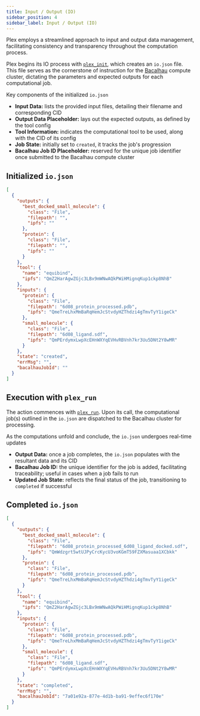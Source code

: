 ```yaml
---
title: Input / Output (IO)
sidebar_position: 4
sidebar_label: Input / Output (IO)
---
```


Plex employs a streamlined approach to input and output data management, facilitating consistency and transparency throughout the computation process.

Plex begins its IO process with [`plex_init`](../reference/python.md), which creates an `io.json` file. This file serves as the cornerstone of instruction for the [Bacalhau](https://docs.bacalhau.org/) compute cluster, dictating the parameters and expected outputs for each computational job.

Key components of the initialized `io.json`

* **Input Data:** lists the provided input files, detailing their filename and corresponding CID
* **Output Data Placeholder:** lays out the expected outputs, as defined by the tool config
* **Tool Information:** indicates the computational tool to be used, along with the CID of its config
* **Job State:** initially set to `created`, it tracks the job's progression
* **Bacalhau Job ID Placeholder:** reserved for the unique job identifier once submitted to the Bacalhau compute cluster

## Initialized `io.json`

```json
[
  {
    "outputs": {
      "best_docked_small_molecule": {
        "class": "File",
        "filepath": "",
        "ipfs": ""  
      },
      "protein": {
        "class": "File",
        "filepath": "",
        "ipfs": ""
      }
    },
    "tool": {
      "name": "equibind",
      "ipfs": "QmZ2HarAgwZGjc3LBx9mWNwAQkPWiHMignqKup1ckp8NhB"
    },
    "inputs": {
      "protein": {
        "class": "File",
        "filepath": "6d08_protein_processed.pdb",
        "ipfs": "QmeTreLhxMmBaRqHemJcStvdyHZThdzi4gTmvTyY1igeCk"
      },
      "small_molecule": {
        "class": "File",
        "filepath": "6d08_ligand.sdf",
        "ipfs": "QmPErdymxLwpXcEHnWXYqEVHvRBVnh7kr3Uu5DNt2Y8wMR"
      }
    },
    "state": "created",
    "errMsg": "",
    "bacalhauJobId": ""
  }
]
```

## Execution with `plex_run`

The action commences with [`plex_run`](../reference/python.md). Upon its call, the computational job(s) outlined in the `io.json` are dispatched to the Bacalhau cluster for processing.

As the computations unfold and conclude, the `io.json` undergoes real-time updates

* **Output Data:** once a job completes, the `io.json` populates with the resultant data and its CID
* **Bacalhau Job ID:** the unique identifier for the job is added, facilitating traceability; useful in cases when a job fails to run
* **Updated Job State:** reflects the final status of the job, transitioning to `completed` if successful

## Completed `io.json`

```json
[
  {
    "outputs": {
      "best_docked_small_molecule": {
        "class": "File",
        "filepath": "6d08_protein_processed_6d08_ligand_docked.sdf",
        "ipfs": "QmWdzgrt5wtUJPyCrcKycU3voKGmT59FZXMasuaa1XCbkk"
      },
      "protein": {
        "class": "File",
        "filepath": "6d08_protein_processed.pdb",
        "ipfs": "QmeTreLhxMmBaRqHemJcStvdyHZThdzi4gTmvTyY1igeCk"
      }
    },
    "tool": {
      "name": "equibind",
      "ipfs": "QmZ2HarAgwZGjc3LBx9mWNwAQkPWiHMignqKup1ckp8NhB"
    },
    "inputs": {
      "protein": {
        "class": "File",
        "filepath": "6d08_protein_processed.pdb",
        "ipfs": "QmeTreLhxMmBaRqHemJcStvdyHZThdzi4gTmvTyY1igeCk"
      },
      "small_molecule": {
        "class": "File",
        "filepath": "6d08_ligand.sdf",
        "ipfs": "QmPErdymxLwpXcEHnWXYqEVHvRBVnh7kr3Uu5DNt2Y8wMR"
      }
    },
    "state": "completed",
    "errMsg": "",
    "bacalhauJobId": "7a01e92a-877e-4d1b-ba91-9effec6f170e"
  }
]
```